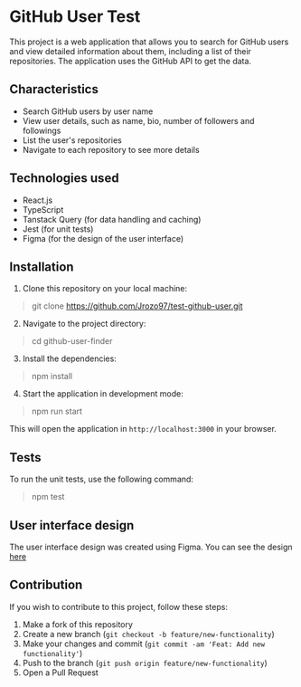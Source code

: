 # GitHub User Test

This project is a web application that allows you to search for GitHub users and view detailed information about them, including a list of their repositories. The application uses the GitHub API to get the data.

## Characteristics

- Search GitHub users by user name
- View user details, such as name, bio, number of followers and followings
- List the user's repositories
- Navigate to each repository to see more details

## Technologies used

- React.js
- TypeScript
- Tanstack Query (for data handling and caching)
- Jest (for unit tests)
- Figma (for the design of the user interface)

## Installation

1. Clone this repository on your local machine:
> git clone https://github.com/Jrozo97/test-github-user.git

2. Navigate to the project directory:
> cd github-user-finder

3. Install the dependencies:
> npm install

4. Start the application in development mode:
> npm run start

This will open the application in `http://localhost:3000` in your browser.

## Tests

To run the unit tests, use the following command:
> npm test

## User interface design

The user interface design was created using Figma. You can see the design [here](https://www.figma.com/file/Bj6X48Cfamorty2knVQ1Sf/test-datamart?type=design&node-id=0%3A1&mode=design&t=JXP7XeHqHGdRvLIq-1)

## Contribution

If you wish to contribute to this project, follow these steps:

1. Make a fork of this repository
2. Create a new branch (`git checkout -b feature/new-functionality`)
3. Make your changes and commit (`git commit -am 'Feat: Add new functionality'`) 
4. Push to the branch (`git push origin feature/new-functionality`)
5. Open a Pull Request
